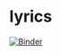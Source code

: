 # lyrics
[![Binder](https://mybinder.org/badge_logo.svg)](https://mybinder.org/v2/gh/PhilippeSalome/lyrics/master)

